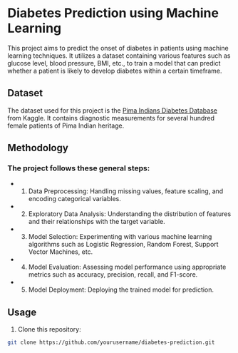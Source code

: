 # Diabetes Prediction using Machine Learning

This project aims to predict the onset of diabetes in patients using machine learning techniques. 
It utilizes a dataset containing various features such as glucose level, blood pressure, BMI, etc., 
to train a model that can predict whether a patient is likely to develop diabetes within a certain timeframe.

## Dataset

The dataset used for this project is the [Pima Indians Diabetes Database](https://www.kaggle.com/uciml/pima-indians-diabetes-database) from Kaggle.
It contains diagnostic measurements for several hundred female patients of Pima Indian heritage.

## Methodology
### The project follows these general steps:
- 1. Data Preprocessing: Handling missing values, feature scaling, and encoding categorical variables.
- 2. Exploratory Data Analysis: Understanding the distribution of features and their relationships with the target variable.
- 3. Model Selection: Experimenting with various machine learning algorithms such as Logistic Regression, Random Forest, Support Vector Machines, etc.
- 4. Model Evaluation: Assessing model performance using appropriate metrics such as accuracy, precision, recall, and F1-score.
- 5. Model Deployment: Deploying the trained model for prediction.

## Usage

1. Clone this repository:

```bash
git clone https://github.com/yourusername/diabetes-prediction.git
